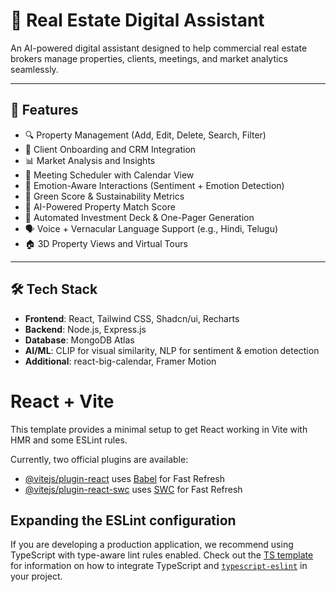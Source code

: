 # 🏢 Real Estate Digital Assistant

An AI-powered digital assistant designed to help commercial real estate brokers manage properties, clients, meetings, and market analytics seamlessly.

---

## 🚀 Features

- 🔍 Property Management (Add, Edit, Delete, Search, Filter)
- 👥 Client Onboarding and CRM Integration
- 📊 Market Analysis and Insights
- 📅 Meeting Scheduler with Calendar View
- 💬 Emotion-Aware Interactions (Sentiment + Emotion Detection)
- 🌱 Green Score & Sustainability Metrics
- 🧠 AI-Powered Property Match Score
- 📄 Automated Investment Deck & One-Pager Generation
- 🗣️ Voice + Vernacular Language Support (e.g., Hindi, Telugu)
- 🏠 3D Property Views and Virtual Tours

---

## 🛠️ Tech Stack

- **Frontend**: React, Tailwind CSS, Shadcn/ui, Recharts  
- **Backend**: Node.js, Express.js  
- **Database**: MongoDB Atlas  
- **AI/ML**: CLIP for visual similarity, NLP for sentiment & emotion detection  
- **Additional**: react-big-calendar, Framer Motion



# React + Vite

This template provides a minimal setup to get React working in Vite with HMR and some ESLint rules.

Currently, two official plugins are available:

- [@vitejs/plugin-react](https://github.com/vitejs/vite-plugin-react/blob/main/packages/plugin-react) uses [Babel](https://babeljs.io/) for Fast Refresh
- [@vitejs/plugin-react-swc](https://github.com/vitejs/vite-plugin-react/blob/main/packages/plugin-react-swc) uses [SWC](https://swc.rs/) for Fast Refresh

## Expanding the ESLint configuration

If you are developing a production application, we recommend using TypeScript with type-aware lint rules enabled. Check out the [TS template](https://github.com/vitejs/vite/tree/main/packages/create-vite/template-react-ts) for information on how to integrate TypeScript and [`typescript-eslint`](https://typescript-eslint.io) in your project.

